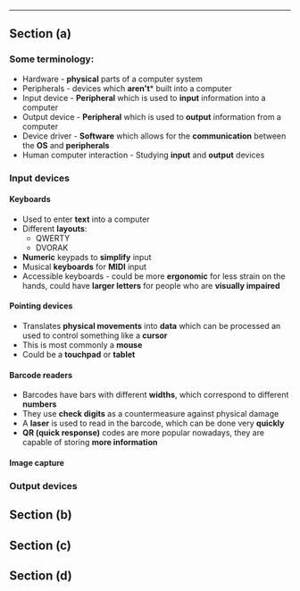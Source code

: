 ***
## Section (a)

### Some terminology:
- Hardware - **physical** parts of a computer system
- Peripherals - devices which **aren't*** built into a computer
- Input device - **Peripheral** which is used to **input** information into a computer
- Output device - **Peripheral** which is used to **output** information from a computer
- Device driver - **Software** which allows for the **communication** between the **OS** and **peripherals**
- Human computer interaction - Studying **input** and **output** devices

### Input devices

#### Keyboards
- Used to enter **text** into a computer
- Different **layouts**:
	- QWERTY
	- DVORAK
- **Numeric** keypads to **simplify** input
- Musical **keyboards** for **MIDI** input
- Accessible keyboards - could be more **ergonomic** for less strain on the hands, could have **larger letters** for people who are **visually impaired**

#### Pointing devices
- Translates **physical movements** into **data** which can be processed an used to control something like a **cursor**
- This is most commonly a **mouse**
- Could be a **touchpad** or **tablet**

#### Barcode readers
- Barcodes have bars with different **widths**, which correspond to different **numbers**
- They use **check digits** as a countermeasure against physical damage
- A **laser** is used to read in the barcode, which can be done very **quickly**
- **QR (quick response)** codes are more popular nowadays, they are capable of storing **more information**  

#### Image capture

### Output devices

## Section (b)

## Section (c)

## Section (d)